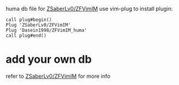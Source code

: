 
huma db file for [ZSaberLv0/ZFVimIM](https://github.com/ZSaberLv0/ZFVimIM)
use vim-plug to install plugin:
```
call plug#begin()
Plug 'ZSaberLv0/ZFVimIM'
Plug 'Dasein1998/ZFVimIM_huma'
call plug#end()
```

# add your own db

refer to [ZSaberLv0/ZFVimIM](https://github.com/ZSaberLv0/ZFVimIM#make-your-own-db) for more info

